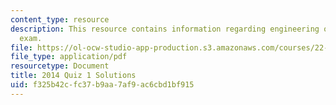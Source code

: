 ```yaml
---
content_type: resource
description: This resource contains information regarding engineering of nuclear reactors
  exam.
file: https://ol-ocw-studio-app-production.s3.amazonaws.com/courses/22-312-engineering-of-nuclear-reactors-fall-2015/f325b42cfc37b9aa7af9ac6cbd1bf915_MIT22_312F15_quiz1_2014Sol.pdf
file_type: application/pdf
resourcetype: Document
title: 2014 Quiz 1 Solutions
uid: f325b42c-fc37-b9aa-7af9-ac6cbd1bf915
---
```


